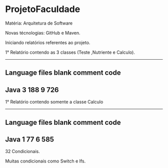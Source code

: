 # ProjetoFaculdade

Matéria: Arquitetura de Software

Novas técnologias: GitHub e Maven.

Iniciando relatórios referentes ao projeto.

1° Relatório contendo as 3 classes (Teste ,Nutriente e Calculo).

-------------------------------------------------------------------------------
Language                     files          blank        comment           code
-------------------------------------------------------------------------------
Java                           3             188            9               726
-------------------------------------------------------------------------------

1° Relatório contendo somente a classe Calculo

-------------------------------------------------------------------------------
Language                     files          blank        comment           code
-------------------------------------------------------------------------------
Java                           1             77             6               585
-------------------------------------------------------------------------------
32 Condicionais.


Muitas condicionais como Switch e Ifs.


